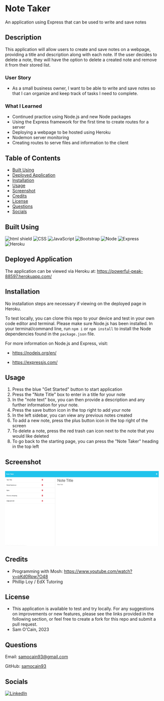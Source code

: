 # Note Taker
An application using Express that can be used to write and save notes

## Description

This application will allow users to create and save notes on a webpage, providing a title and description along with each note. If the user decides to delete a note, they will have the option to delete a created note and remove it from their stored list.

### User Story

- As a small business owner, I want to be able to write and save notes so that I can organize and keep track of tasks I need to complete.

### What I Learned
- Continued practice using Node.js and new Node packages
- Using the Express framework for the first time to create routes for a server
- Deploying a webpage to be hosted using Heroku
- Nodemon server monitoring
- Creating routes to serve files and information to the client


## Table of Contents

- [Built Using](#built-using)
- [Deployed Application](#deployed-application)
- [Installation](#installation)
- [Usage](#usage)
- [Screenshot](#screenshot)
- [Credits](#credits)
- [License](#license)
- [Questions](#questions)
- [Socials](#socials)


## Built Using
![html shield](https://img.shields.io/badge/HTML5-E34F26?style=for-the-badge&logo=html5&logoColor=white) ![CSS](https://img.shields.io/badge/CSS3-1572B6?style=for-the-badge&logo=css3&logoColor=white) ![JavaScript](https://img.shields.io/badge/JavaScript-323330?style=for-the-badge&logo=javascript&logoColor=F7DF1E) ![Bootstrap](https://img.shields.io/badge/Bootstrap-563D7C?style=for-the-badge&logo=bootstrap&logoColor=white) ![Node](https://img.shields.io/badge/Node.js-339933?style=for-the-badge&logo=nodedotjs&logoColor=white
) ![Express](https://img.shields.io/badge/Express.js-000000?style=for-the-badge&logo=express&logoColor=white
) ![Heroku](https://img.shields.io/badge/Heroku-430098?style=for-the-badge&logo=heroku&logoColor=white
)

## Deployed Application

The application can be viewed via Heroku at: https://powerful-peak-88597.herokuapp.com/


## Installation

No installation steps are necessary if viewing on the deployed page in Heroku.

To test locally, you can clone this repo to your device and test in your own code editor and terminal. 
Please make sure Node.js has been installed. In your terminal/command line, run `npm i` or `npm install` to install the Node dependencies found in the `package.json` file.

For more information on Node.js and Express, visit:  

- https://nodejs.org/en/  

- https://expressjs.com/

   


## Usage  

1. Press the blue "Get Started" button to start application
2. Press the "Note Title" box to enter in a title for your note
3. In the "note text" box, you can then provide a description and any further information for your note. 
4. Press the save button icon in the top right to add your note
5. In the left sidebar, you can view any previous notes created
6. To add a new note, press the plus button icon in the top right of the screen
7. To delete a note, press the red trash can icon next to the note that you would like deleted
8. To go back to the starting page, you can press the "Note Taker" heading in the top left 


## Screenshot

![note taker screenshot](./public/assets/images/note_taker_screenshot.png)

## Credits

- Programming with Mosh: https://www.youtube.com/watch?v=pKd0Rpw7O48
- Phillip Loy / EdX Tutoring 

## License

- This application is available to test and try locally. For any suggestions on improvements or new features, please see the links provided in the following section, or feel free to create a fork for this repo and submit a pull request.
- Sam O'Cain, 2023


## Questions

Email: [samocain93@gmail.com](mailto:samocain93@gmail.com)  

GitHub: [samocain93](https://github.com/samocain93)  

## Socials

[![LinkedIn](https://img.shields.io/badge/LinkedIn-samocain-blue)](https://www.linkedin.com/in/samocain/)

